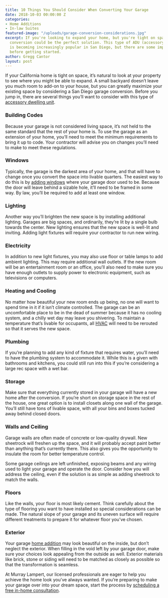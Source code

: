```yaml
---
title: 10 Things You Should Consider When Converting Your Garage
date: 2018-10-03 00:00:00 Z
categories:
- Home Additions
- In-law Suites
featured-image: "/uploads/garage-conversion-considerations.jpg"
excerpt: If you're looking to expand your home, but you're tight on space, a garage
  conversion could be the perfect solution. This type of ADU (accessory dwelling unit)
  is becoming increasingly popular in San Diego, but there are some important considerations
  before getting started.
author: Gregg Cantor
layout: post
---
```


If your California home is tight on space, it’s natural to look at your property to see where you might be able to expand. A small backyard doesn’t leave you much room to add-on to your house, but you can greatly maximize your existing space by considering a San Diego garage conversion. Before you jump in, there are several things you’ll want to consider with this type of [accessory dwelling unit](/san-diego-in-law-suites).

### Building Codes

Because your garage is not considered living space, it’s not held to the same standard that the rest of your home is. To use the garage as an extension of your home, you’ll need to meet the minimum requirements to bring it up to code. Your contractor will advise you on changes you’ll need to make to meet these regulations.  

### Windows

Typically, the garage is the darkest area of your home, and that will have to change once you convert the space into livable quarters. The easiest way to do this is by [adding windows](/efficiency-sound-insulation-curb-appeal-with-new-windows/) where your garage door used to be. Because the door will leave behind a sizable hole, it’ll need to be framed in some way. By law, you’ll be required to add at least one window.

### Lighting

Another way you’ll brighten the new space is by installing additional lighting. Garages are big spaces, and ordinarily, they’re lit by a single bulb towards the center. New lighting ensures that the new space is well-lit and inviting. Adding light fixtures will require your contractor to run new wiring.

### Electricity

In addition to new light fixtures, you may also use floor or table lamps to add ambient lighting. This may require additional wall outlets. If the new room will be an entertainment room or an office, you’ll also need to make sure you have enough outlets to supply power to electronic equipment, such as televisions or computers.

### Heating and Cooling

No matter how beautiful your new room ends up being, no one will want to spend time in it if it isn’t climate controlled. The garage can be an uncomfortable place to be in the dead of summer because it has no cooling system, and a chilly wet day may leave you shivering. To maintain a temperature that’s livable for occupants, all [HVAC](/home-improvement-pros-we-love-to-work-with-mauzy-heating-and-air/) will need to be rerouted so that it serves the new space.

### Plumbing

If you’re planning to add any kind of fixture that requires water, you’ll need to have the plumbing system to accommodate it. While this is a given with bathrooms and kitchens, you could still run into this if you’re considering a large rec space with a wet bar.

### Storage

Make sure that everything currently stored in your garage will have a new home after the conversion. If you’re short on storage space in the rest of the house, one great option is to install closets along one wall of the garage. You’ll still have tons of livable space, with all your bins and boxes tucked away behind closed doors.  

### Walls and Ceiling

Garage walls are often made of concrete or low-quality drywall. New sheetrock will freshen up the space, and it will probably accept paint better than anything that’s currently there. This also gives you the opportunity to insulate the room for better temperature control.

Some garage ceilings are left unfinished, exposing beams and any wiring used to light your garage and operate the door. Consider how you will address the ceiling, even if the solution is as simple as adding sheetrock to match the walls.

### Floors

Like the walls, your floor is most likely cement. Think carefully about the type of flooring you want to have installed so special considerations can be made. The natural slope of your garage and its uneven surface will require different treatments to prepare it for whatever floor you’ve chosen.

### Exterior

Your garage [home addition](/san-diego-room-additions) may look beautiful on the inside, but don’t neglect the exterior. When filling in the void left by your garage door, make sure your choices look appealing from the outside as well. Exterior materials like brick, stone or siding will need to be matched as closely as possible so that the transformation is seamless.

At Murray Lampert, our licensed professionals are eager to help you achieve the home look you’ve always wanted. If you’re preparing to make your garage over into your dream space, start the process by [scheduling a free in-home consultation](/contact).
